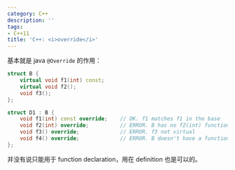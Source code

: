 ```yaml
---
category: C++
description: ''
tags:
- C++11
title: 'C++: <i>override</i>'
---
```


基本就是 java `@Override` 的作用：

```cpp
struct B {
    virtual void f1(int) const;
    virtual void f2();
    void f3();
};

struct D1 : B {
    void f1(int) const override;	// OK. f1 matches f1 in the base
    void f2(int) override;			// ERROR. B has no f2(int) function
    void f3() override;				// ERROR. f3 not virtual
    void f4() override;				// ERROR. B doesn't have a function named f4
};
```

并没有说只能用于 function declaration，用在 definition 也是可以的。